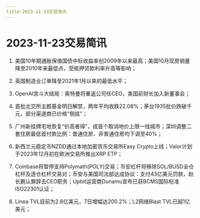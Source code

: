 ```yaml
---
title:2023-11-23交易简讯
---
```

# 2023-11-23交易简讯
1. 美国10年期通胀保值国债中标收益率创2009年以来最高；美国10月现房销量降至2010年来最低点，受抵押贷款利率升高等影响；

2. 英国制造业订单降至2021年1月以来的最低水平；

3. OpenAI宫斗大结局：奥特曼将重返公司任CEO，美国前财长加入新董事会；

4. 首批北交所主题基金明日解禁，两年平均收跌22.08%；茅台1935批价跌破千元，部分渠道商已价格“倒挂”；

5. 广州新挂牌宅地恢复“价高者得”，成首个取消地价上限一线城市；深圳调整二套住房最低首付款比例：普通住房、非普通住房均下调至40%；

6. 新西兰元稳定币NZDD通过本地加密货币交易所Easy Crypto上线；Valor计划于2023年12月初在欧洲交易所推出XRP ETP；

7. Coinbase将暂停支持Polymath(POLY)交易；币安杠杆将移除SOL/BUSD全仓杠杆及逐仓杠杆交易对；币安与美国司法部达成协议：支付43亿美元罚款，赵长鹏认罪辞去CEO职务；Upbit运营商Dunamu宣布已获BCMS国际标准ISO22301认证；

8. Linea TVL目前为2.6亿美元，7日增幅达200.2%；L2网络Blast TVL已超1亿美元；
